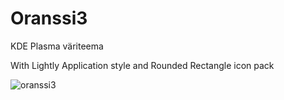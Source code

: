 # Oranssi3
KDE Plasma väriteema

With Lightly Application style and Rounded Rectangle icon pack

![oranssi3](https://user-images.githubusercontent.com/73434605/153762986-18dd8768-113d-455b-b081-5093e6592d40.png)
